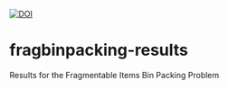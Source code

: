 [![DOI](https://zenodo.org/badge/22548/SELAB-AA/fragbinpacking-results.svg)](https://zenodo.org/badge/latestdoi/22548/SELAB-AA/fragbinpacking-results)
# fragbinpacking-results
Results for the Fragmentable Items Bin Packing Problem
